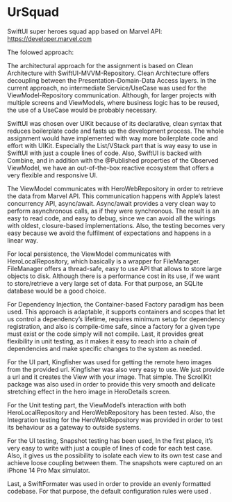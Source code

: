 # UrSquad

SwiftUI super heroes squad app based on Marvel API: https://developer.marvel.com

The folowed approach:

The architectural approach for the assignment is based on Clean Architecture with SwiftUI-MVVM-Repository. Clean Architecture offers decoupling between the Presentation-Domain-Data Access layers. In the current approach, no intermediate Service/UseCase was used for the ViewModel-Repository communication. Although, for larger projects with multiple screens and ViewModels, where business logic has to be reused, the use of a UseCase would be probably necessary.

SwiftUI was chosen over UIKit because of its declarative, clean syntax that reduces boilerplate code and fasts up the development process. The whole assignment would have implemented with way more boilerplate code and effort with UIKit. Especially the List/VStack part that is way easy to use in SwiftUI with just a couple lines of code. Also, SwiftUI is backed with Combine, and in addition with the @Published properties of the Observed ViewModel, we have an out-of-the-box reactive ecosystem that offers a very flexible and responsive UI. 

The ViewModel communicates with HeroWebRepository in order to retrieve the data from Marvel API. This communication happens with Apple’s latest concurrency API, async/await. Async/await provides a very clean way to perform asynchronous calls, as if they were synchronous. The result is an easy to read code, and easy to debug, since we can avoid all the wirings with oldest, closure-based implementations. Also, the testing becomes very easy because we avoid the fulfilment of expectations and happens in a linear way.

For local persistence, the ViewModel communicates with HeroLocalRepository, which basically is a wrapper for FileManager. FileManager offers a thread-safe, easy to use API that allows to store large objects to disk. Although there is a performance cost in its use, if we want to store/retrieve a very large set of data. For that purpose, an SQLite database would be a good choice. 

For Dependency Injection, the Container-based Factory paradigm has been used. This approach is adaptable, it supports containers and scopes that let us control a dependency’s lifetime, requires minimum setup for dependency registration, and also is compile-time safe, since a factory for a given type must exist or the code simply will not compile. Last, it provides great flexibility in unit testing, as it makes it easy to reach into a chain of dependencies and make specific changes to the system as needed.

For the UI part, Kingfisher was used for getting the remote hero images from the provided url. Kingfisher was also very easy to use. We just provide a url and it creates the View with your image. That simple. The ScrollKit package was also used in order to provide this very smooth and delicate stretching effect in the hero image in HeroDetails screen.

For the Unit testing part, the ViewModel’s interaction with both HeroLocalRepository and HeroWebRepository has been tested.  Also, the Integration testing for the HeroWebRepository was provided in order to test its behaviour as a gateway to outside systems.

For the UI testing, Snapshot testing has been used, In the first place, it’s very easy to write with just a couple of lines of code for each test case. Also, it gives us the possibility to isolate each view to its own test case and achieve loose coupling between them. The snapshots were captured on an iPhone 14 Pro Max simulator. 

Last, a SwiftFormater was used in order to provide an evenly formatted codebase. For that purpose, the default configuration rules were used . 
